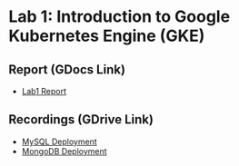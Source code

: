 # Lab 1: Introduction to Google Kubernetes Engine (GKE)

## Report (GDocs Link)
- [Lab1 Report](https://)

## Recordings (GDrive Link)
- [MySQL Deployment](https://drive.google.com/file/d/1vpdoGc_lBYmrqmqwu6BfldfY1V2RlAhU/view?usp=sharing)
- [MongoDB Deployment](https://drive.google.com/file/d/1nC4j-gY8nkZmnet9fWbw74rWTQWjXsjL/view?usp=sharing)